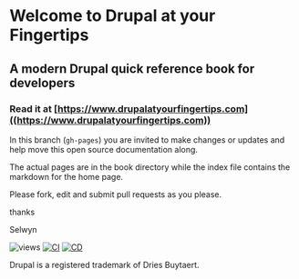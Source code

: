 # Welcome to Drupal at your Fingertips

## A modern Drupal quick reference book for developers

### Read it at [https://www.drupalatyourfingertips.com]((https://www.drupalatyourfingertips.com))

In this branch (`gh-pages`) you are invited to make changes or updates and help move this open source documentation along.

The actual pages are in the book directory while the index file contains the markdown for the home page.

Please fork, edit and submit pull requests as you please.

thanks

Selwyn

![views](https://api.visitor.plantree.me/visitor-badge/pv?label=views&color=informational&namespace=d9book&key=README.md)
[![CI](https://github.com/selwynpolit/d9book/actions/workflows/ci.yml/badge.svg?branch=gh-pages)](https://github.com/selwynpolit/d9book/actions/workflows/ci.yml?query=branch%3Agh-pages)
[![CD](https://github.com/selwynpolit/d9book/actions/workflows/cd.yml/badge.svg?branch=gh-pages)](https://github.com/selwynpolit/d9book/actions/workflows/cd.yml?query=branch%3Agh-pages)

Drupal is a registered trademark of Dries Buytaert.
